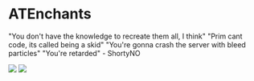 # ATEnchants
"You don't have the knowledge to recreate them all, I think"
"Prim cant code, its called being a skid"
"You're gonna crash the server with bleed particles"
"You're retarded" - ShortyNO

[![](https://poggit.pmmp.io/shield.state/ATEnchants)](https://poggit.pmmp.io/p/ATEnchants)
<a href="https://poggit.pmmp.io/p/ATEnchants"><img src="https://poggit.pmmp.io/shield.state/ATEnchants"></a>
